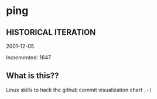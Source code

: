 # ping

## HISTORICAL ITERATION
2001-12-05

Incremented: 1647

## What is this?? 
Linux skills to hack the github commit visualization chart `;-)`
